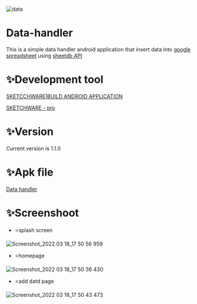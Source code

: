 
![data](https://user-images.githubusercontent.com/86925273/159011740-fe382cd1-5d8f-4fbe-8d05-27a3a908f65c.jpeg)



# Data-handler

This is a simple data handler android application that insert data into [google spreadsheet](https://docs.google.com/spreadsheets/d/1Bdc5sFIAU7rBctiJkUm0deIslKXrb0XhGYAlUOOebxY/edit#gid=0)  using [sheetdb API](https://sheetdb.io/api/v1/qxdjguao88gg1)


# ✨Development tool



[SKETCCHWARE|BUILD ANDROID APPLICATION]( https://www.mediafire.com/file/ghk7zgjybgg0zl8/Sketchware_3.9.9.apk/file)

[SKETCHWARE - pro](https://www.mediafire.com/file/fafz2vt7pnykmhr/Sketchware_Pro_6.3.0_fix1.apk/file)

# ✨Version

Current version is 1.1.0


# ✨Apk file

[Data handler](https://www.mediafire.com/file/clldmyt38lvfpmy/Data_handler_1.0.apk/file)


# ✨Screenshoot

+ ⭐️splash screen





![Screenshot_2022 03 18_17 50 56 959](https://user-images.githubusercontent.com/86925273/159025909-2b457b80-6784-4987-89aa-33df770f174a.png)






+ ⭐️homepage







![Screenshot_2022 03 18_17 50 36 430](https://user-images.githubusercontent.com/86925273/159025971-11e3525b-b34e-4aff-a063-52834c16cb2c.png)







+ ⭐️add datd page






![Screenshot_2022 03 18_17 50 43 473](https://user-images.githubusercontent.com/86925273/159025988-7dd7dae5-2641-4740-acc7-6518961bcd9b.png)



